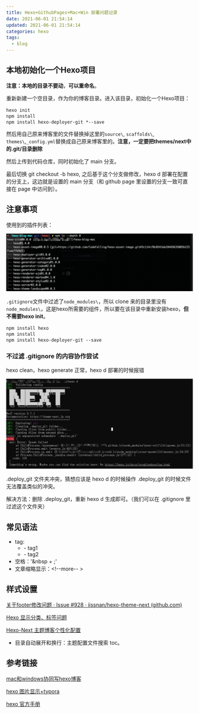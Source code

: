 ```yaml
---
title: Hexo+GithubPages+Mac+Win 部署问题记录
date: 2021-06-01 21:54:14
updated: 2021-06-01 21:54:14
categories: hexo
tags: 
  - blog
---
```


## 本地初始化一个Hexo项目

**注意：本地的目录不要动**，**可以重命名**。

重新新建一个空目录，作为你的博客目录。进入该目录，初始化一个Hexo项目：<!--more-->

```
hexo init
npm install
npm install hexo-deployer-git *--save
```

然后用自己原来博客里的文件替换掉这里的`source\`, `scaffolds\`, `themes\`,`_config.yml`替换成自己原来博客里的。**注意，一定要把themes/next中的.git/目录删除**



然后上传到代码仓库，同时初始化了 main 分支。

最后切换 git checkout -b hexo, 之后基于这个分支做修改，hexo d 部署在配置的分支上，这边就是设置的 main 分支（和 github page 里设置的分支一致可直接在 page 中访问到）。

## 注意事项

使用到的插件列表：

![Sni_2409222314](hexo+win+mac/Sni_2409222314.png)



`.gitignore`文件中过滤了`node_modules\`，所以 clone 来的目录里没有`node_modules\`，这是hexo所需要的组件，所以要在该目录中重新安装hexo，**但不需要hexo init**。

```
npm install hexo
npm install
npm install hexo-deployer-git --save
```

### 不过滤 .gitignore 的内容协作尝试

hexo clean，hexo generate 正常，hexo d 部署的时候报错

![Sni_2409230640](hexo+win+mac/Sni_2409230640.png)

.deploy_git 文件夹冲突，猜想应该是 hexo d 的时候操作 .deploy_git 的时候文件无法覆盖类似的冲突。

解决方法：删除 .deploy_git，重新 hexo d 生成即可。（我们可以在 .gitignore 里过滤这个文件夹）



## 常见语法

- tag: 
  - -&nbsp;tag1
  - -&nbsp;tag2
- 空格：'&nbsp + ;'
- 文章缩略显示：<!--more-- >



## 样式设置

[关于footer修改问题 · Issue #928 · iissnan/hexo-theme-next (github.com)](https://github.com/iissnan/hexo-theme-next/issues/928)

[Hexo 显示分类、标签问题](https://blog.csdn.net/Wonz5130/article/details/84666519)

[Hexo-Next 主题博客个性化配置](https://blog.csdn.net/as480133937/article/details/100138838)

- 目录自动展开和换行：主题配置文件搜索 toc。

## 参考链接

[mac和windows协同写hexo博客](https://wandouduoduo.github.io/articles/902dbefe.html)

[hexo 图片显示+typora](https://www.caoayu.xyz/post/hexo/)

[hexo 官方手册](https://hexo.io/zh-cn/docs/writing)

